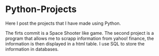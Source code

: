 # Python-Projects
Here I post the projects that I have made using Python.

The firts commit is a Space Shooter like game.
The second project is a program that allows me to scrapp information from yahoo! finance, the information is then displayed in a html table. I use SQL to store the information in databases.
